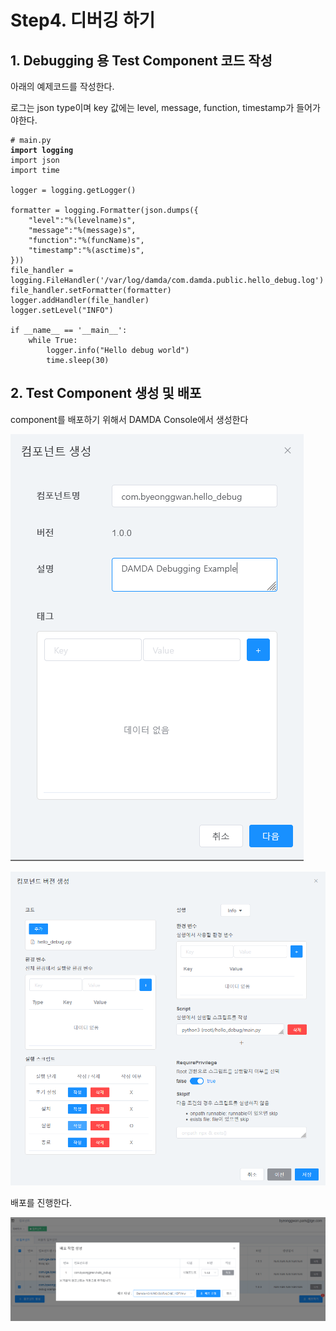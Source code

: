 # Step4. 디버깅 하기

## 1. Debugging 용 Test Component 코드 작성

아래의 예제코드를 작성한다.

로그는 json type이며 key 값에는 level, message, function, timestamp가 들어가야한다.

<pre><code># main.py
<strong>import logging
</strong>import json
import time

logger = logging.getLogger()

formatter = logging.Formatter(json.dumps({
    "level":"%(levelname)s",
    "message":"%(message)s",
    "function":"%(funcName)s",
    "timestamp":"%(asctime)s",
}))
file_handler = logging.FileHandler('/var/log/damda/com.damda.public.hello_debug.log')
file_handler.setFormatter(formatter)
logger.addHandler(file_handler)
logger.setLevel("INFO")

if __name__ == '__main__':
    while True:
        logger.info("Hello debug world")
        time.sleep(30)</code></pre>



## 2. Test Component 생성 및 배포

component를 배포하기 위해서 DAMDA Console에서 생성한다

![](<../.gitbook/assets/image (16).png>)

![](<../.gitbook/assets/image (8).png>)

배포를 진행한다.

![](<../.gitbook/assets/image (10).png>)

